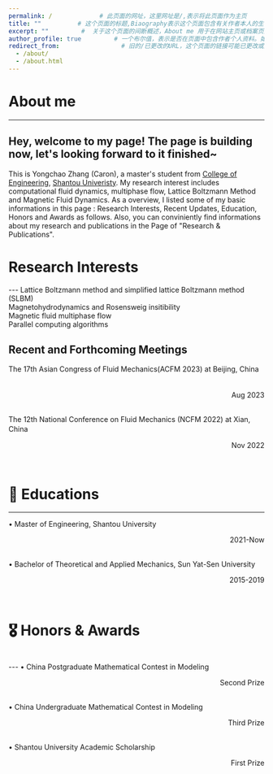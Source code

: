 ```yaml
---
permalink: /             # 此页面的网址，这里网址是/,表示将此页面作为主页
title: ""          # 这个页面的标题,Biaography表示这个页面包含有关作者本人的生平事迹。
excerpt: ""         #  关于这个页面的间断概述，About me 用于在网站主页或档案页面的列表视图中显示时提供预览内容
author_profile: true         # 一个布尔值，表示是否在页面中包含作者个人资料。如果值为true,则会在页面底部显示一个名为作者“Author”的模块，在本案例库中可能指代侧边栏，即sidebar      
redirect_from:                 # 旧的/已更改的URL，这个页面的链接可能已更改或重定向到新页面。此字段值是一个数组，为页面提供其他链接的路径，以避免网站的“404 page not found”错误。
  - /about/
  - /about.html
---
```

# About me
---
Hey, welcome to my page! The page is building now, let's looking forward to it finished~ <br>
---
This is Yongchao Zhang (Caron), a master's student from [College of Engineering](http://eng.stu.edu.cn/), [Shantou Univeristy](https://www.stu.edu.cn/). My research interest includes computational fluid dynamics, multiphase flow, Lattice Boltzmann Method and Magnetic Fluid Dynamics. As a overview, I listed some of my basic informations in this page : Research Interests, Recent Updates, Education, Honors and Awards as follows.
Also, you can conviniently find informations about my research and publications in the Page of "Research & Publications". 

<!--My CV is available here: [Caron Zhang's Curriculum Viate].-->

<h1 id=interests>Research Interests</h1> 
---
Lattice Boltzmann method and simplified lattice Boltzmann method (SLBM)<br>
Magnetohydrodynamics and Rosensweig insitibility<br>
Magnetic fluid multiphase flow <br>
Parallel computing algorithms<br>

## Recent and Forthcoming Meetings
The 17th Asian Congress of Fluid Mechanics(ACFM 2023) at Beijing, China 　　　　 <p align="right">Aug 2023</p> <br>
The 12th National Conference on Fluid Mechanics (NCFM 2022) at Xian, China　　　 <p align="right">Nov 2022</p> <br>

# 📖 Educations
---
• Master of Engineering, Shantou University<p align="right">2021-Now</p> <br>
• Bachelor of Theoretical and Applied Mechanics, Sun Yat-Sen University<p align="right">2015-2019</p> <br>
<h1 id=honors>🎖 Honors & Awards</h1> <br>
---
• China Postgraduate Mathematical Contest in Modeling  <p align="right">Second Prize</p><br>
• China Undergraduate Mathematical Contest in Modeling  <p align="right">Third Prize</p><br>
• Shantou University Academic Scholarship  <p align="right">First Prize</p><br>
